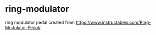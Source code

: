 # ring-modulator
 ring modulator pedal created from https://www.instructables.com/Ring-Modulator-Pedal/
